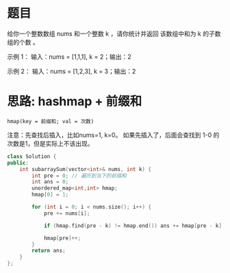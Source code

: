 # 题目
给你一个整数数组 nums 和一个整数 k ，请你统计并返回 该数组中和为 k 的子数组的个数 。

示例 1：
输入：nums = [1,1,1], k = 2；输出：2

示例 2：
输入：nums = [1,2,3], k = 3；输出：2

# 思路: hashmap + 前缀和

`hmap(key = 前缀和; val = 次数)` 

注意：先查找后插入，比如nums=1, k=0。
如果先插入了，后面会查找到 1-0 的次数是1，但是实际上不该出现。

```c++
class Solution {
public:
    int subarraySum(vector<int>& nums, int k) {
        int pre = 0; // 遍历到当下的前缀和
        int ans = 0;
        unordered_map<int,int> hmap;
        hmap[0] = 1;

        for (int i = 0; i < nums.size(); i++) {
            pre += nums[i];

            if (hmap.find(pre - k) != hmap.end()) ans += hmap[pre - k];

            hmap[pre]++;
        }
        return ans;
    }
};
```